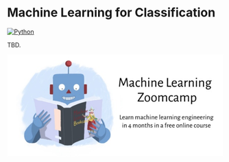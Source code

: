 # Machine Learning for Classification

[![Python][python_logo]][homework]

TBD.

![ML ZoomCamp](https://github.com/jxareas/Machine-Learning-Bookcamp-2022/raw/master/images/zoomcamp.jpg)

<!-- MARKDOWN LINKS -->


[python_logo]: https://img.shields.io/badge/Homework%20Solution-FFD43B?style=for-the-badge&logo=python&logoColor=blue

[homework]: ./hw/homework3.py
